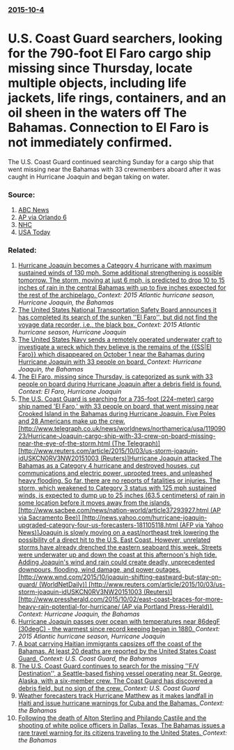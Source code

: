### [2015-10-4](/news/2015/10/4/index.md)

# U.S. Coast Guard searchers, looking for the 790-foot El Faro cargo ship missing since Thursday, locate multiple objects, including life jackets, life rings, containers, and an oil sheen in the waters off The Bahamas. Connection to El Faro is not immediately confirmed. 

The U.S. Coast Guard continued searching Sunday for a cargo ship that went missing near the Bahamas with 33 crewmembers aboard after it was caught in Hurricane Joaquin and began taking on water.


### Source:

1. [ABC News](http://abcnews.go.com/International/debris-field-found-search-us-cargo-ship-el/story?id=34236660)
2. [AP via Orlando 6](http://www.clickorlando.com/weather/power-outages-reported-as-hurricane-joaquin-lashes-bermuda/35652596)
3. [NHC](http://www.nhc.noaa.gov/text/refresh/MIATCPAT1+shtml/050232.shtml)
4. [USA Today](http://www.usatoday.com/story/news/nation/2015/10/03/cargo-ship-hurricane-joaquin-missing-coast-guard/73279228/)

### Related:

1. [Hurricane Joaquin becomes a Category 4 hurricane with maximum sustained winds of 130 mph. Some additional strengthening is possible tomorrow. The storm, moving at just 6 mph, is predicted to drop 10 to 15 inches of rain in the central Bahamas with up to five inches expected for the rest of the archipelago. ](/news/2015/10/1/hurricane-joaquin-becomes-a-category-4-hurricane-with-maximum-sustained-winds-of-130-mph-some-additional-strengthening-is-possible-tomorrow.md) _Context: 2015 Atlantic hurricane season, Hurricane Joaquin, the Bahamas_
2. [The United States National Transportation Safety Board announces it has completed its search of the sunken ''El Faro'', but did not find the voyage data recorder, i.e., the black box. ](/news/2015/11/16/the-united-states-national-transportation-safety-board-announces-it-has-completed-its-search-of-the-sunken-el-faro-but-did-not-find-the.md) _Context: 2015 Atlantic hurricane season, Hurricane Joaquin_
3. [The United States Navy sends a remotely operated underwater craft to investigate a wreck which they believe is the remains of the {{SS|El Faro}} which disappeared on October 1 near the Bahamas during Hurricane Joaquin with 33 people on board. ](/news/2015/11/1/the-united-states-navy-sends-a-remotely-operated-underwater-craft-to-investigate-a-wreck-which-they-believe-is-the-remains-of-the-ss-el-fa.md) _Context: Hurricane Joaquin, the Bahamas_
4. [The El Faro, missing since Thursday, is categorized as sunk with 33 people on board during Hurricane Joaquin after a debris field is found. ](/news/2015/10/5/the-el-faro-missing-since-thursday-is-categorized-as-sunk-with-33-people-on-board-during-hurricane-joaquin-after-a-debris-field-is-found.md) _Context: El Faro, Hurricane Joaquin_
5. [The U.S. Coast Guard is searching for a 735-foot (224-meter) cargo ship named 'El Faro,' with 33 people on board, that went missing near Crooked Island in the Bahamas during Hurricane Joaquin. Five Poles and 28 Americans make up the crew. [http://www.telegraph.co.uk/news/worldnews/northamerica/usa/11909023/Hurricane-Joaquin-cargo-ship-with-33-crew-on-board-missing-near-the-eye-of-the-storm.html (The Telegraph)] [http://www.reuters.com/article/2015/10/03/us-storm-joaquin-idUSKCN0RV3NW20151003 (Reuters)]Hurricane Joaquin attacked The Bahamas as a Category 4 hurricane and destroyed houses, cut communications and electric power, uprooted trees, and unleashed heavy flooding. So far, there are no reports of fatalities or injuries. The storm, which weakened to Category 3 status with 125 mph sustained winds, is expected to dump up to 25 inches (63.5 centimeters) of rain in some location before it moves away from the islands. [http://www.sacbee.com/news/nation-world/article37293927.html (AP via Sacramento Bee)] [http://news.yahoo.com/hurricane-joaquin-upgraded-category-four-us-forecasters-181105118.html (AFP via Yahoo News)]Joaquin is slowly moving on a east/northeast trek lowering the possibility of  a direct hit to the U.S. East Coast. However, unrelated storms have already drenched the eastern seaboard this week. Streets were underwater up and down the coast at this afternoon's high tide. Adding Joaquin's wind and rain could create deadly, unprecedented downpours, flooding, wind damage, and power outages. [http://www.wnd.com/2015/10/joaquin-shifting-eastward-but-stay-on-guard/ (WorldNetDaily)] [http://www.reuters.com/article/2015/10/03/us-storm-joaquin-idUSKCN0RV3NW20151003 (Reuters)] [http://www.pressherald.com/2015/10/02/east-coast-braces-for-more-heavy-rain-potential-for-hurricane/ (AP via Portland Press-Herald)].](/news/2015/10/2/the-u-s-coast-guard-is-searching-for-a-735-foot-224-meter-cargo-ship-named-el-faro-with-33-people-on-board-that-went-missing-near-cro.md) _Context: Hurricane Joaquin, the Bahamas_
6. [Hurricane Joaquin passes over ocean with temperatures near 86degF (30degC) - the warmest since record keeping began in 1880. ](/news/2015/09/30/hurricane-joaquin-passes-over-ocean-with-temperatures-near-86adegf-30adegc-the-warmest-since-record-keeping-began-in-1880.md) _Context: 2015 Atlantic hurricane season, Hurricane Joaquin_
7. [ A boat carrying Haitian immigrants capsizes off the coast of the Bahamas.  At least 20 deaths are reported by the United States Coast Guard.  ](/news/2008/04/21/a-boat-carrying-haitian-immigrants-capsizes-off-the-coast-of-the-bahamas-at-least-20-deaths-are-reported-by-the-united-states-coast-guard.md) _Context: U.S. Coast Guard, the Bahamas_
8. [ The U.S. Coast Guard continues to search for the missing ''F/V Destination'', a Seattle-based fishing vessel operating near St. George, Alaska, with a six-member crew. The Coast Guard has discovered a debris field, but no sign of the crew. ](/news/2017/02/13/the-u-s-coast-guard-continues-to-search-for-the-missing-f-v-destination-a-seattle-based-fishing-vessel-operating-near-st-george-ala.md) _Context: U.S. Coast Guard_
9. [Weather forecasters track Hurricane Matthew as it makes landfall in Haiti and issue hurricane warnings for Cuba and the Bahamas. ](/news/2016/10/4/weather-forecasters-track-hurricane-matthew-as-it-makes-landfall-in-haiti-and-issue-hurricane-warnings-for-cuba-and-the-bahamas.md) _Context: the Bahamas_
10. [Following the death of Alton Sterling and Philando Castile and the shooting of white police officers in Dallas, Texas, The Bahamas issues a rare travel warning for its citizens traveling to the United States. ](/news/2016/07/9/following-the-death-of-alton-sterling-and-philando-castile-and-the-shooting-of-white-police-officers-in-dallas-texas-the-bahamas-issues-a.md) _Context: the Bahamas_
